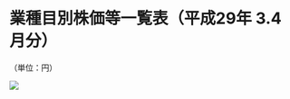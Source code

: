 # 業種目別株価等一覧表（平成29年 $3.4$ 月分）

（単位：円）

![](https://www.nta.go.jp/tmp/36ea2563-9e48-4a55-9b39-93c01c1ef270/images/c1668f60514c68c6593465c0bdb660f565e7e4335d68b69af7f16f17195b081e.jpg)